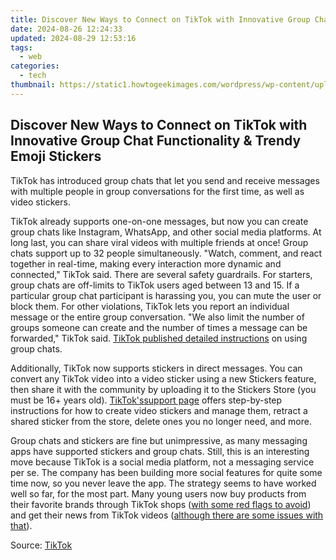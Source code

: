 ```yaml
---
title: Discover New Ways to Connect on TikTok with Innovative Group Chat Functionality & Trendy Emoji Stickers
date: 2024-08-26 12:24:33
updated: 2024-08-29 12:53:16
tags:
  - web
categories:
  - tech
thumbnail: https://static1.howtogeekimages.com/wordpress/wp-content/uploads/2024/06/phone-with-tiktok-logo.jpg
---
```


## Discover New Ways to Connect on TikTok with Innovative Group Chat Functionality & Trendy Emoji Stickers

TikTok has introduced group chats that let you send and receive messages with multiple people in group conversations for the first time, as well as video stickers.

 TikTok already supports one-on-one messages, but now you can create group chats like Instagram, WhatsApp, and other social media platforms. At long last, you can share viral videos with multiple friends at once! Group chats support up to 32 people simultaneously. "Watch, comment, and react together in real-time, making every interaction more dynamic and connected," TikTok said. There are several safety guardrails. For starters, group chats are off-limits to TikTok users aged between 13 and 15\. If a particular group chat participant is harassing you, you can mute the user or block them. For other violations, TikTok lets you report an individual message or the entire group conversation. "We also limit the number of groups someone can create and the number of times a message can be forwarded," TikTok said. [TikTok published detailed instructions](https://support.tiktok.com/en/using-tiktok/messaging-and-notifications/direct-message-settings#7) on using group chats.

 Additionally, TikTok now supports stickers in direct messages. You can convert any TikTok video into a video sticker using a new Stickers feature, then share it with the community by uploading it to the Stickers Store (you must be 16+ years old). [TikTok's](https://support.tiktok.com/us/using-tiktok/messaging-and-notifications/tiktok-stickers#4)[support page](https://support.tiktok.com/us/using-tiktok/messaging-and-notifications/tiktok-stickers#4) offers step-by-step instructions for how to create video stickers and manage them, retract a shared sticker from the store, delete ones you no longer need, and more.

 Group chats and stickers are fine but unimpressive, as many messaging apps have supported stickers and group chats. Still, this is an interesting move because TikTok is a social media platform, not a messaging service per se. The company has been building more social features for quite some time now, so you never leave the app. The strategy seems to have worked well so far, for the most part. Many young users now buy products from their favorite brands through TikTok shops ([with some red flags to avoid](https://extra-approaches.techidaily.com/new-lustrous-frameworks-structuring-illumination-in-film/)) and get their news from TikTok videos ([although there are some issues with that](https://android-pokemon-go.techidaily.com/in-2024-how-to-use-pokemon-emerald-master-ball-cheat-on-huawei-nova-y91-drfone-by-drfone-virtual-android/)).

 Source: [TikTok](https://newsroom.tiktok.com/en-us/share-your-favorite-tiktok-moments-with-direct-messaging)

<ins class="adsbygoogle"
     style="display:block"
     data-ad-format="autorelaxed"
     data-ad-client="ca-pub-7571918770474297"
     data-ad-slot="1223367746"></ins>



<ins class="adsbygoogle"
     style="display:block"
     data-ad-client="ca-pub-7571918770474297"
     data-ad-slot="8358498916"
     data-ad-format="auto"
     data-full-width-responsive="true"></ins>

